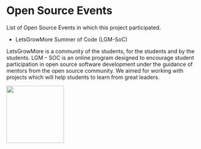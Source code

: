 # Open Source Events

List of Open Source Events in which this project participated.

- LetsGrowMore Summer of Code (LGM-SoC)

LetsGrowMore is a community of the students, for the students and by the students. LGM – SOC is an online program designed to encourage student participation in open source software development under the guidance of mentors from the open source community. We aimed for working with projects which will help students to learn from great leaders.

<a href="https://github.com/prathimacode-hub"><img src="https://github.com/prathimacode-hub/prathimacode-hub/blob/main/OpenSource%20Programs/LetsGrowMore%20Summer%20Of%20Code.jpg" width=150px height=150px /></a>


